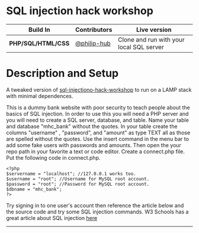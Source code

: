# SQL injection hack workshop

Build In | Contributors | Live version
--- | --- | ---
**PHP/SQL/HTML/CSS** | [@philip-hub](https://github.com/philip-hub) | Clone and run with your local SQL server

# Description and Setup
A tweaked version of [sql-injectiono-hack-workshop](https://github.com/philip-hub/sql-injection-hack-workshop) to run on a LAMP stack with minimal dependences.

This is a dummy bank website with poor security to teach people about the basics of SQL injection. In order to use this you will need a PHP server and you will need to create a SQL server, database, and table. Name your table  and database "mhc_bank" without the quotes. In your table create the columns "username" , "password", and "amount" as type TEXT all as those are spelled without the quotes. Use the insert command in the menu bar to add some fake users with passwords and amounts. Then open the your repo path in your favorite a text or code editor. Create a connect.php file. Put the following code in connect.php.<br>

```
<?php
$servername = "localhost"; //127.0.0.1 works too.
$username = "root"; //Username for MySQL root account.
$password = "root"; //Password for MySQL root account.
$dbname = "mhc_bank";
?>
```
<p>Try signing in to one user's account then reference the article below and the source code and try some SQL injection commands.
W3 Schools has a great article about SQL injection <a href="https://www.w3schools.com/sql/sql_injection.asp">here</a></p>

---

